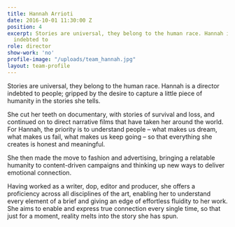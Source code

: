 ```yaml
---
title: Hannah Arrioti
date: 2016-10-01 11:30:00 Z
position: 4
excerpt: Stories are universal, they belong to the human race. Hannah is a director
  indebted to
role: director
show-work: 'no'
profile-image: "/uploads/team_hannah.jpg"
layout: team-profile
---
```


Stories are universal, they belong to the human race. Hannah is a director indebted to people; gripped by the desire to capture a little piece of humanity in the stories she tells.

She cut her teeth on documentary, with stories of survival and loss, and continued on to direct narrative films that have taken her around the world. For Hannah, the priority is to understand people – what makes us dream, what makes us fail, what makes us keep going – so that everything she creates is honest and meaningful.

She then made the move to fashion and advertising, bringing a relatable humanity to content-driven campaigns and thinking up new ways to deliver emotional connection.

Having worked as a writer, dop, editor and producer, she offers a proficiency across all disciplines of the art, enabling her to understand every element of a brief and giving an edge of effortless fluidity to her work. She aims to enable and express true connection every single time, so that just for a moment, reality melts into the story she has spun.